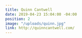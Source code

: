 ```yaml
---
title: Quinn Cantwell
date: 2019-04-23 15:04:00 -04:00
position: 2
image: "/uploads/quinn.jpg"
link: http://quinncantwell.com/
---
```


